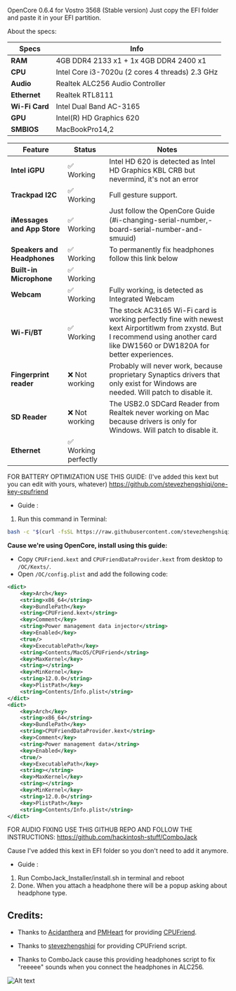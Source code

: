 OpenCore 0.6.4 for Vostro 3568 (Stable version)
Just copy the EFI folder and paste it in your EFI partition.

About the specs:
 
| Specs | Info |
|----------|----------|
| **RAM** | 4GB DDR4 2133 x1 + 1x 4GB DDR4 2400 x1 |
| **CPU** | Intel Core i3-7020u (2 cores 4 threads) 2.3 GHz |
| **Audio** | Realtek ALC256 Audio Controller |
| **Ethernet** | Realtek RTL8111 |
| **Wi-Fi Card** | Intel Dual Band AC-3165 |
| **GPU** | Intel(R) HD Graphics 620 |
| **SMBIOS** | MacBookPro14,2 |



| Feature | Status | Notes |
| ------------- | ------------- | ------------- |
| **Intel iGPU** | ✅ Working | Intel HD 620 is detected as Intel HD Graphics KBL CRB but nevermind, it's not an error |
| **Trackpad I2C** |  ✅ Working | Full gesture support.| 
| **iMessages and App Store** | ✅ Working | Just follow the OpenCore Guide (#ℹ️-changing-serial-number,-board-serial-number-and-smuuid) |
| **Speakers and Headphones** | ✅ Working | To permanently fix headphones follow this link below |
| **Built-in Microphone** | ✅ Working |
| **Webcam** | ✅ Working | Fully working, is detected as Integrated Webcam |
| **Wi-Fi/BT** | ✅ Working | The stock AC3165 Wi-Fi card is working perfectly fine with newest kext Airportitlwm from zxystd. But I recommend using another card like DW1560 or DW1820A for better experiences. |
| **Fingerprint reader** | ❌ Not working | Probably will never work, because proprietary Synaptics drivers that only exist for Windows are needed. Will patch to disable it. |
| **SD Reader** | ❌ Not working | The USB2.0 SDCard Reader from Realtek never working on Mac because drivers is only for Windows. Will patch to disable it. |
| **Ethernet** | ✅ Working perfectly |


FOR BATTERY OPTIMIZATION USE THIS GUIDE: (I've added this kext but you can edit with yours, whatever)
https://github.com/stevezhengshiqi/one-key-cpufriend 

+ Guide :

1. Run this command in Terminal:

```bash
bash -c "$(curl -fsSL https://raw.githubusercontent.com/stevezhengshiqi/one-key-cpufriend/master/one-key-cpufriend.sh)"
```

**Cause we're using OpenCore, install using this guide:**

  - Copy `CPUFriend.kext` and `CPUFriendDataProvider.kext` from desktop to `/OC/Kexts/`.
  - Open `/OC/config.plist` and add the following code:
```xml
<dict>
    <key>Arch</key>
    <string>x86_64</string>
    <key>BundlePath</key>
    <string>CPUFriend.kext</string>
    <key>Comment</key>
    <string>Power management data injector</string>
    <key>Enabled</key>
    <true/>
    <key>ExecutablePath</key>
    <string>Contents/MacOS/CPUFriend</string>
    <key>MaxKernel</key>
    <string></string>
    <key>MinKernel</key>
    <string>12.0.0</string>
    <key>PlistPath</key>
    <string>Contents/Info.plist</string>
</dict>
<dict>
    <key>Arch</key>
    <string>x86_64</string>
    <key>BundlePath</key>
    <string>CPUFriendDataProvider.kext</string>
    <key>Comment</key>
    <string>Power management data</string>
    <key>Enabled</key>
    <true/>
    <key>ExecutablePath</key>
    <string></string>
    <key>MaxKernel</key>
    <string></string>
    <key>MinKernel</key>
    <string>12.0.0</string>
    <key>PlistPath</key>
    <string>Contents/Info.plist</string>
</dict>
```


FOR AUDIO FIXING USE THIS GITHUB REPO AND FOLLOW THE INSTRUCTIONS: 
https://github.com/hackintosh-stuff/ComboJack

Cause I've added this kext in EFI folder so you don't need to add it anymore.

+ Guide :
1. Run ComboJack_Installer/install.sh in terminal and reboot
2. Done. When you attach a headphone there will be a popup asking about headphone type.

## Credits:

- Thanks to [Acidanthera](https://github.com/acidanthera) and [PMHeart](https://github.com/PMHeart) for providing [CPUFriend](https://github.com/acidanthera/CPUFriend).

- Thanks to [stevezhengshiqi](https://github.com/stevezhengshiqi) for providing CPUFriend script.

- Thanks to ComboJack cause this providing headphones script to fix "reeeee" sounds when you connect the headphones in ALC256.


![Alt text](https://user-images.githubusercontent.com/60842977/103176635-fd375e00-48a5-11eb-975c-7d594cb9147a.png)
